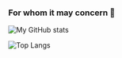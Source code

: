 ### For whom it may concern 👀

![My GitHub stats](https://github-readme-stats.vercel.app/api?username=KatyaHeylen&theme=tokyonight&show_icons=true&count_private=true&hide=stars)

![Top Langs](https://github-readme-stats.vercel.app/api/top-langs/?username=KatyaHeylen&theme=tokyonight&show_icons=true&count_private=true)
<!--
**KatyaHeylen/KatyaHeylen** is a ✨ _special_ ✨ repository because its `README.md` (this file) appears on your GitHub profile.

Here are some ideas to get you started:

- 🔭 I’m currently working on ...
- 🌱 I’m currently learning ...
- 👯 I’m looking to collaborate on ...
- 🤔 I’m looking for help with ...
- 💬 Ask me about ...
- 📫 How to reach me: ...
- 😄 Pronouns: ...
- ⚡ Fun fact: ...
-->
